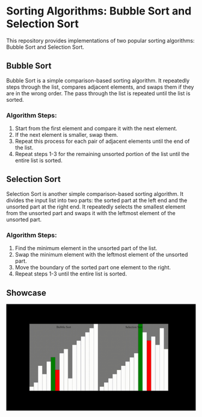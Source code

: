 # Sorting Algorithms: Bubble Sort and Selection Sort

This repository provides implementations of two popular sorting algorithms: Bubble Sort and Selection Sort.

## Bubble Sort

Bubble Sort is a simple comparison-based sorting algorithm. It repeatedly steps through the list, compares adjacent elements, and swaps them if they are in the wrong order. The pass through the list is repeated until the list is sorted.

### Algorithm Steps:

1. Start from the first element and compare it with the next element.
2. If the next element is smaller, swap them.
3. Repeat this process for each pair of adjacent elements until the end of the list.
4. Repeat steps 1-3 for the remaining unsorted portion of the list until the entire list is sorted.

## Selection Sort

Selection Sort is another simple comparison-based sorting algorithm. It divides the input list into two parts: the sorted part at the left end and the unsorted part at the right end. It repeatedly selects the smallest element from the unsorted part and swaps it with the leftmost element of the unsorted part.

### Algorithm Steps:

1. Find the minimum element in the unsorted part of the list.
2. Swap the minimum element with the leftmost element of the unsorted part.
3. Move the boundary of the sorted part one element to the right.
4. Repeat steps 1-3 until the entire list is sorted.

## Showcase

![Sorting Example](assets/gif.gif)
